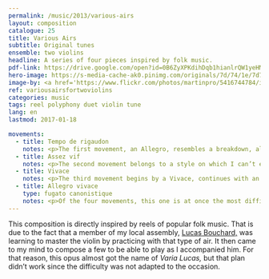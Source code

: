 ```yaml
---
permalink: /music/2013/various-airs
layout: composition
catalogue: 25
title: Various Airs
subtitle: Original tunes
ensemble: two violins
headline: A series of four pieces inspired by folk music.
pdf-link: https://drive.google.com/open?id=0B6ZyXPKdihDqb1hianlrQW1yeHM&authuser=0
hero-image: https://s-media-cache-ak0.pinimg.com/originals/7d/74/1e/7d741e413aa06dfdb5d20f8bdee63205.jpg
image-by: <a href='https://www.flickr.com/photos/martinpro/5416744784/in/photolist-9fEevs-GUC1Sy-aTmgNa-odGBmV-rDUW8-oEdeuj-knV1c-K761gM-cWTLRy-aUtt5X-f7B5dM-6bLWja-5RiUNP-6vM8gb-9dZFEA-es8f1-66ogqk-3KbhFS-es8eW-6vM4WS-ofR5Vg-74y59y-6vM57E-7wPeH2-71HUtX-es8eX-6vGVEk-6vM45U-JcsYuH-66ofUe-7F3QU5-pHWmK7-6vM4tb-es7gZ-6vGVaK-vJeXye-6vM7eE-6vM683-6vGQyH-6vM7iW-6vM6ed-dQh4Cy-K8SeJc-HeBau-6vGRhB-5nvnTZ-6vGQCR-dQfRaJ-Jg4BdC-p4suJp' target='_new'>Appalachian Fiddler</a> by Martin Prochnik
ref: variousairsfortwoviolins
categories: music
tags: reel polyphony duet violin tune
lang: en
lastmod: 2017-01-18

movements:
  - title: Tempo de rigaudon
    notes: <p>The first movement, an Allegro, resembles a breakdown, although it doesn’t have that form. From measures ten to seventeen, the second violin plays a couple of long notes which recall a hornpipe, and which, for me, represent a typical element of the folk genre. I also had as an example for that the <i>Muiniera</i> of Sarasate, Op. 32, which begins in the same manner.</p>
  - title: Assez vif
    notes: <p>The second movement belongs to a style on which I can’t exactly put my finger, but that seems North-European, for a reason I can’t express. It is built on an energetic motif which explores the semi-high sounds of the violin.</p>
  - title: Vivace
    notes: <p>The third movement begins by a Vivace, continues with an Allegro, and then ends with the Vivace of the beginning. The two voices often exchange the melody, which makes them both indispensable. Of all the movements, that one is the most lyrical, that style being reinforced by a canon at the beginning.</p>
  - title: Allegro vivace
    type: fugato canonistique
    notes: <p>Of the four movements, this one is at once the most difficult and the most polyphonic. It is also probably the most masterful and my favourite of them all.</p>
---
```

This composition is directly inspired by reels of popular folk music. That is due to the fact that a member of my local assembly, <a href="https://www.facebook.com/profile.php?id=100012271939137" target="_new">Lucas Bouchard,</a> was learning to master the violin by practicing with that type of air. It then came to my mind to compose a few to be able to play as I accompanied him. For that reason, this opus almost got the name of <i>Varia Lucas,</i> but that plan didn’t work since the difficulty was not adapted to the occasion.
